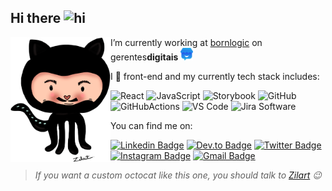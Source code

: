 ## Hi there  <img src="https://user-images.githubusercontent.com/1303154/88677602-1635ba80-d120-11ea-84d8-d263ba5fc3c0.gif" width="24px" alt="hi">

<img src="./Hogtocat.png" align="left" height="200" />

I’m currently working at [bornlogic](https://www.bornlogic.com) on gerentes**digitais** <img alt="gerentesdigitais" width="20" src="./logo_gd.png">

I 💜 front-end and my currently tech stack includes:

![React](https://img.shields.io/badge/-React-20232a?style=flat-square&logo=react)
![JavaScript](https://img.shields.io/badge/-JavaScript-%23F7DF1C?style=flat-square&logo=javascript&logoColor=000000&labelColor=%23F7DF1C&color=%23FFCE5A)
![Storybook](https://img.shields.io/badge/-Storybook-ff4785?style=flat-square&logo=storybook&logoColor=ffffff)
![GitHub](https://img.shields.io/badge/-GitHub-353940?style=flat-square&logo=github&logoColor=%23ffffff)
![GitHubActions](https://img.shields.io/badge/-GitHubActions-002f67?style=flat-square&logo=github-actions&logoColor=%23ffffff)
![VS Code](https://img.shields.io/badge/-VSCode-%23007ACC?style=flat-square&logo=visual-studio-code)
![Jira Software](https://img.shields.io/badge/-JiraSoftware-0254cc?style=flat-square&logo=jira-software)

You can find me on:

[![Linkedin Badge](https://img.shields.io/badge/-netohog-blue?style=flat-square&logo=Linkedin&logoColor=white&link=www.linkedin.com/in/netohog)](https://www.linkedin.com/in/jayraj-roshan/)
[![Dev.to Badge](https://img.shields.io/badge/-netohog-353940?style=flat-square&logo=dev.to&logoColor=white&link=https://dev.to/netohog)](https://dev.to/netohog)
[![Twitter Badge](https://img.shields.io/badge/-netohog-00acee?style=flat-square&logo=Twitter&logoColor=white)](https://twitter.com/intent/follow?screen_name=netohog "Follow on Twitter")
[![Instagram Badge](https://img.shields.io/badge/-netohog-d826b2?style=flat-square&logo=Instagram&logoColor=white&link=https://www.instagram.com/netohog/)](https://www.instagram.com/roshanjayraj/)
[![Gmail Badge](https://img.shields.io/badge/-neto@bornlogic.com-d14836?style=flat-square&logo=Gmail&logoColor=white&link=mailto:mail@jayraj.co.in)](mailto:neto@bornlogic.com)



> *If you want a custom octocat like this one, you should talk to [Zilart](https://www.instagram.com/omundoealasanha/) 😉*
